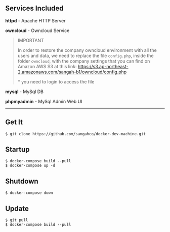 ## Services Included

**httpd** - Apache HTTP Server

**owncloud** - Owncloud Service

> IMPORTANT
> 
> In order to restore the company owncloud environment with all the users and data, we need to replace the file `config.php`, inside the folder `owncloud`, with the company settings that you can find on Amazon AWS S3 at this link: https://s3.ap-northeast-2.amazonaws.com/sangah-b1/owncloud/config.php
> 
> \* you need to login to access the file

**mysql** - MySql DB

**phpmyadmin** - MySql Admin Web UI

---

## Get It

    $ git clone https://github.com/sangahco/docker-dev-machine.git

## Startup

    $ docker-compose build --pull
    $ docker-compose up -d

## Shutdown

    $ docker-compose down

## Update

    $ git pull
    $ docker-compose build --pull